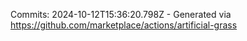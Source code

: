 Commits: 2024-10-12T15:36:20.798Z - Generated via https://github.com/marketplace/actions/artificial-grass
<br>
